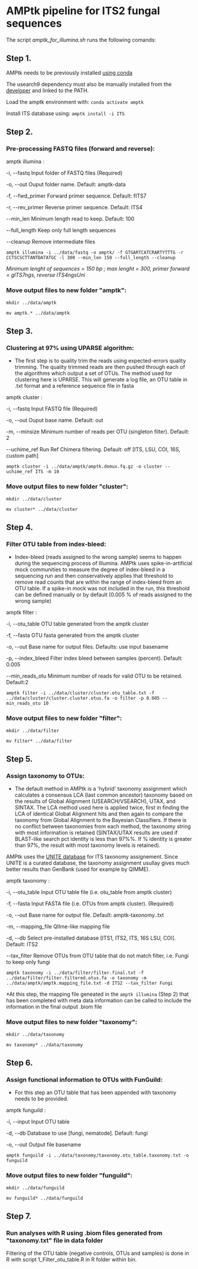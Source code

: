# AMPtk pipeline for ITS2 fungal sequences

The script *amptk_for_illumina.sh* runs the following comands:


## Step 1. 

AMPtk needs to be previously installed [using conda](https://amptk.readthedocs.io/en/latest/index.html)

The usearch9 dependency must also be manually installed from the [developer](http://www.drive5.com/usearch/download.html) and linked to the PATH.

Load the amptk environment with: `conda activate amptk`

Install ITS database using: `amptk install -i ITS`
 

## Step 2. 
### Pre-processing FASTQ files (forward and reverse): 

amptk illumina <arguments>: 

-i, --fastq Input folder of FASTQ files (Required)

-o, --out Ouput folder name. Default: amptk-data

-f, --fwd_primer Forward primer sequence. Default: fITS7

-r, --rev_primer Reverse primer sequence. Default: ITS4

--min_len Minimum length read to keep. Default: 100

--full_length Keep only full length sequences

--cleanup Remove intermediate files

`amptk illumina -i ../data/fastq -o amptk/ -f GTGARTCATCRARTYTTTG -r CCTSCSCTTANTDATATGC -l 300 --min_len 150 --full_length --cleanup`

*Minimum lenght of sequences = 150 bp ; max lenght = 300, primer forward = gITS7ngs, reverse ITS4ngsUni*


### Move output files to new folder "amptk":

`mkdir ../data/amptk`

`mv amptk.* ../data/amptk`


## Step 3. 
### Clustering at 97% using UPARSE algorithm: 

* The first step is to quality trim the reads using expected-errors quality trimming. The quality trimmed reads are then pushed through each of the algorithms which output a set of OTUs. The method used for clustering here is UPARSE. This will generate a log file, an OTU table in .txt format and a reference sequence file in fasta

amptk cluster <arguments>: 

-i, --fastq Input FASTQ file (Required)

-o, --out Ouput base name. Default: out

-m, --minsize Minimum number of reads per OTU (singleton filter). Default: 2

--uchime_ref Run Ref Chimera filtering. Default: off [ITS, LSU, COI, 16S, custom path]

`amptk cluster -i ../data/amptk/amptk.demux.fq.gz -o cluster --uchime_ref ITS -m 10`


### Move output files to new folder "cluster":

`mkdir ../data/cluster`

`mv cluster* ../data/cluster`

## Step 4. 
### Filter OTU table from index-bleed:

* Index-bleed (reads assigned to the wrong sample) seems to happen during the sequencing process of Illumina. AMPtk uses spike-in-artificial mock communities to measure the degree of index-bleed in a sequencing run and then conservatively applies that threshold to remove read counts that are within the range of index-bleed from an OTU table. If a spike-in mock was not included in the run, this threshold can be defined manually or by default (0.005 % of reads assigned to the wrong sample)

amptk filter <arguments>:

-i, --otu_table OTU table generated from the amptk cluster

-f, --fasta OTU fasta generated from the amptk cluster

-o, --out Base name for output files. Defaults: use input basename

-p, --index_bleed Filter index bleed between samples (percent). Default: 0.005

--min_reads_otu Minimum number of reads for valid OTU to be retained. Default:2


`amptk filter -i ../data/cluster/cluster.otu_table.txt -f ../data/cluster/cluster.cluster.otus.fa -o filter -p 0.005 --min_reads_otu 10`


### Move output files to new folder "filter": 

`mkdir ../data/filter`

`mv filter* ../data/filter`



## Step 5.
### Assign taxonomy to OTUs:

* The default method in AMPtk is a 'hybrid' taxonomy assignment which calculates a consensus LCA (last common ancestor) taxonomy based on the results of Global Alignment (USEARCH/VSEARCH), UTAX, and SINTAX. The LCA method used here is applied twice, first in finding the LCA of identical Global Alignment hits and then again to compare the taxonomy from Global Alignment to the Bayesian Classifiers. If there is no conflict between taxonomies from each method, the taxonomy string with most information is retained (SINTAX/UTAX results are used if BLAST-like search pct identity is less than 97%%. If % identity is greater than 97%, the result with most taxonomy levels is retained).

AMPtk uses the [UNITE database](https://unite.ut.ee/) for ITS taxonomy assignement. Since UNITE is a curated database, the taxonomy assignment usullay gives much better results than GenBank (used for example by QIMME).

amptk taxonomy <arguments>:

-i, --otu_table Input OTU table file (i.e. otu_table from amptk cluster)

-f, --fasta Input FASTA file (i.e. OTUs from amptk cluster). (Required)

-o, --out Base name for output file. Default: amptk-taxonomy.<method>.txt
 
-m, --mapping_file QIIme-like mapping file

-d, --db Select pre-installed database [ITS1, ITS2, ITS, 16S LSU, COI]. Default: ITS2

--tax_filter Remove OTUs from OTU table that do not match filter, i.e. Fungi to keep only fungi


`amptk taxonomy -i ../data/filter/filter.final.txt -f ../data/filter/filter.filtered.otus.fa -o taxonomy -m ../data/amptk/amptk.mapping_file.txt -d ITS2 --tax_filter Fungi`

*At this step, the mapping file geneated in the `amptk illumina` (Step 2) that has been completed with meta data information can be called to include the information in the final output .biom file

### Move output files to new folder "taxonomy":

`mkdir ../data/taxonomy`

`mv taxonomy* ../data/taxonomy`

## Step 6. 
### Assign functional information to OTUs with FunGuild:

* For this step an OTU table that has been appended with taxonomy needs to be provided.

amptk funguild <arguments>:

-i, --input Input OTU table

-d, --db Database to use [fungi, nematode]. Default: fungi

-o, --out Output file basename

`amptk funguild -i ../data/taxonomy/taxonomy.otu_table.taxonomy.txt -o funguild`

### Move output files to new folder "funguild":

`mkdir ../data/funguild`

`mv funguild* ../data/funguild`

## Step 7. 
### Run analyses with R using .biom files generated from "taxonomy.txt" file in data folder

Filtering of the OTU table (negative controls, OTUs and samples) is done in R with script 1_Filter_otu_table.R in R folder within bin.
